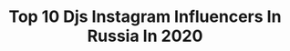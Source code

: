 ---
title: Top 10 Djs Instagram Influencers In Russia In 2020
description: >-
  Find top djs Instagram influencers in Russia in 2020. Most popular hashtags: #dj #show #music #events.
platform: Instagram
profiles:
  - username: "dj_litchi"
    fullname: >-
      Litchi 🎵
    location: "Russia"
    followers: 83206
    engagement: 179
    commentsToLikes: 0.044191
    avatar: "https://scontent-ams4-1.cdninstagram.com/v/t51.2885-19/s320x320/75207248_391289361821894_3476454719608586240_n.jpg?_nc_ht=scontent-ams4-1.cdninstagram.com&_nc_ohc=WSv5jnGVMWgAX-MNYsm&oh=8b20b6ea7108b6801c90573f6e88fd28&oe=5EB7AC99"
    verified: false
    hashtags: "#greenmangosamui, #hollywoodpattaya"
  - username: "djtwins_official"
    fullname: >-
      Twins Project Dj's👯
    location: "Russia"
    followers: 420114
    engagement: 187
    commentsToLikes: 0.017244
    avatar: "https://scontent-ams4-1.cdninstagram.com/v/t51.2885-19/s320x320/38194572_1903158336429619_4078926541180895232_n.jpg?_nc_ht=scontent-ams4-1.cdninstagram.com&_nc_ohc=VMObc9NCAL4AX-LFyFn&oh=fc3047eaf30c354856104db510e4a37e&oe=5EBCE749"
    verified: false
    hashtags: "#challenge, #moscow, #show, #concert"
  - username: "n_joy_djs"
    fullname: >-
      Наумов Сергей Андрей
    location: "Russia"
    followers: 51435
    engagement: 201
    commentsToLikes: 0.028691
    avatar: "https://scontent-ssn1-1.cdninstagram.com/v/t51.2885-19/s320x320/72848316_2544118475643887_6062336644562812928_n.jpg?_nc_ht=scontent-ssn1-1.cdninstagram.com&_nc_ohc=8bSKRRBpZnsAX_iwxf2&oh=415ea86b0111f46284ad8f74ea0875ce&oe=5EA615E5"
    verified: false
    hashtags: "#twins, #gemini, #fashion, #marriott"
  - username: "djkidy_"
    fullname: >-
      KIDY DJ
    location: "Russia"
    followers: 27931
    engagement: 201
    commentsToLikes: 0.035217
    avatar: "https://scontent-ams4-1.cdninstagram.com/v/t51.2885-19/s320x320/49806264_360611471439981_6259335064874647552_n.jpg?_nc_ht=scontent-ams4-1.cdninstagram.com&_nc_ohc=7KQgdaxgyiIAX8Q1C7C&oh=c86545f72e4b3f4259952c3cd869807e&oe=5EBD582F"
    verified: false
    hashtags: ""
  - username: "dj_andys"
    fullname: >-
      ANDYS
    location: "Russia"
    followers: 3506
    engagement: 1023
    commentsToLikes: 0.057062
    avatar: "https://scontent-amt2-1.cdninstagram.com/v/t51.2885-19/s320x320/87765106_222274002282656_2694266511295512576_n.jpg?_nc_ht=scontent-amt2-1.cdninstagram.com&_nc_ohc=96eQUWicGpMAX9AVdaA&oh=3e882e7f6e843e6b319dc3da229b7f6b&oe=5EB7E3FD"
    verified: false
    hashtags: "#jblflip5, #jbllive400bt, #jblreflectflow, #jblrussia"
  - username: "djsteering"
    fullname: >-
      🎧DJ  🅼🅰🆇 🆂🆃🅴🅴🆁🅸🅽🅶 🎛
    location: "Russia"
    followers: 11088
    engagement: 101
    commentsToLikes: 0.045876
    avatar: "https://scontent-ams4-1.cdninstagram.com/v/t51.2885-19/s320x320/70916406_547289649368711_7116574777258541056_n.jpg?_nc_ht=scontent-ams4-1.cdninstagram.com&_nc_ohc=c2kcTaYIt5cAX9_4iz_&oh=745cb0f4270a21b260a705f8d52eba33&oe=5EB2AB51"
    verified: false
    hashtags: "#embargovilla, #claptone, #techhouse, #loftroomembargo"
  - username: "krista_saadma"
    fullname: >-
      Krista — Travel▪️Beauty▪️Photo
    location: "Russia"
    followers: 3766
    engagement: 1036
    commentsToLikes: 0.087637
    avatar: "https://scontent-bos3-1.cdninstagram.com/v/t51.2885-19/s320x320/67500572_735846836850730_7302883169999519744_n.jpg?_nc_ht=scontent-bos3-1.cdninstagram.com&_nc_ohc=7OCscmiHLHkAX_krJ_y&oh=14eaab698e124e4817b8bb87ca4522ed&oe=5EB2381F"
    verified: false
    hashtags: "#djschool, #music, #liptonenglishbreakfast, #tgif"
  - username: "dj_miss_la"
    fullname: >-
      DJ Miss L.A.
    location: "Russia"
    followers: 2667
    engagement: 2347
    commentsToLikes: 0.162942
    avatar: "https://scontent-ams4-1.cdninstagram.com/v/t51.2885-19/s320x320/73512659_959964857708616_8314365951235588096_n.jpg?_nc_ht=scontent-ams4-1.cdninstagram.com&_nc_ohc=GUFkFaU5WTwAX_aH-1j&oh=39defd1c4824e5a0db22e0382fd11c5f&oe=5E8565A8"
    verified: false
    hashtags: "#singers, #russiansingers, #redhair, #russian"
  - username: "djsmash"
    fullname: >-
      Smash
    location: "Russia"
    followers: 365016
    engagement: 91
    commentsToLikes: 0.020090
    avatar: "https://scontent-ams4-1.cdninstagram.com/v/t51.2885-19/11313753_1618337065090796_1133985739_a.jpg?_nc_ht=scontent-ams4-1.cdninstagram.com&_nc_ohc=KLoGJote4zcAX_lBx_y&oh=e97ee097a61f975726f84b2e47a9f973&oe=5EBA2D5A"
    verified: true
    hashtags: "#love, #live, #electrobeach, #edm"
  - username: "enrico_flower"
    fullname: >-
      Enrico Fiore
    location: "Russia"
    followers: 8783
    engagement: 727
    commentsToLikes: 0.068975
    avatar: "https://scontent-ams4-1.cdninstagram.com/v/t51.2885-19/s320x320/64566503_503991890355215_60151339103027200_n.jpg?_nc_ht=scontent-ams4-1.cdninstagram.com&_nc_ohc=l8HZXskwTjsAX92dra3&oh=f301dcb949430714a13d17923a8e10c1&oe=5EBBDD30"
    verified: false
    hashtags: "#bump, #airforce1, #newyear, #followthebeat"
---